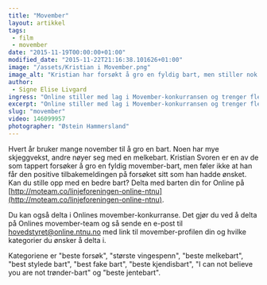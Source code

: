 ```yaml
---
title: "Movember"
layout: artikkel
tags: 
 - film
 - movember
date: "2015-11-19T00:00:00+01:00"
modified_date: "2015-11-22T21:16:38.101626+01:00"
image: "/assets/Kristian i Movember.png"
image_alt: "Kristian har forsøkt å gro en fyldig bart, men stiller nok bedre i klassen \"Beste forsøk\"."
author:
 - Signe Elise Livgard
ingress: "Online stiller med lag i Movember-konkurransen og trenger flere barter!"
excerpt: "Online stiller med lag i Movember-konkurransen og trenger flere barter!"
slug: "movember"
video: 146099957
photographer: "Østein Hammersland"
---
```

Hvert år bruker mange november til å gro en bart. Noen har mye skjeggvekst, andre nøyer seg med en melkebart. Kristian Svoren er en av de som tappert forsøker å gro en fyldig movember-bart, men føler ikke at han får den positive tilbakemeldingen på forsøket sitt som han hadde ønsket. Kan du stille opp med en bedre bart? Delta med barten din for Online på [http://moteam.co/linjeforeningen-online-ntnu](http://moteam.co/linjeforeningen-online-ntnu).

Du kan også delta i Onlines movember-konkurranse. Det gjør du ved å delta på Onlines movember-team og så sende en e-post til hovedstyret@online.ntnu.no med link til movember-profilen din og hvilke kategorier du ønsker å delta i. 

Kategoriene er "beste forsøk", "største vingespenn", "beste melkebart", "best stylede bart", "best fake bart", "beste kjendisbart", "I can not believe you are not trønder-bart" og "beste jentebart".
